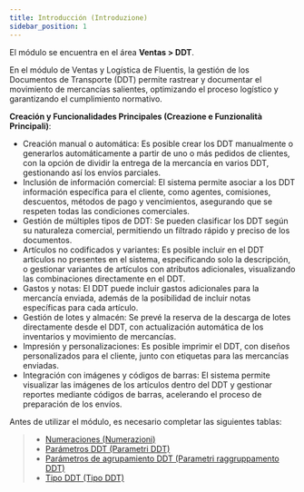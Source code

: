 ```yaml
---
title: Introducción (Introduzione)
sidebar_position: 1
---
```


El módulo se encuentra en el área **Ventas > DDT**.

En el módulo de Ventas y Logística de Fluentis, la gestión de los Documentos de Transporte (DDT) permite rastrear y documentar el movimiento de mercancías salientes, optimizando el proceso logístico y garantizando el cumplimiento normativo.

**Creación y Funcionalidades Principales (Creazione e Funzionalità Principali)**:
- Creación manual o automática: Es posible crear los DDT manualmente o generarlos automáticamente a partir de uno o más pedidos de clientes, con la opción de dividir la entrega de la mercancía en varios DDT, gestionando así los envíos parciales.  
- Inclusión de información comercial: El sistema permite asociar a los DDT información específica para el cliente, como agentes, comisiones, descuentos, métodos de pago y vencimientos, asegurando que se respeten todas las condiciones comerciales.  
- Gestión de múltiples tipos de DDT: Se pueden clasificar los DDT según su naturaleza comercial, permitiendo un filtrado rápido y preciso de los documentos.  
- Artículos no codificados y variantes: Es posible incluir en el DDT artículos no presentes en el sistema, especificando solo la descripción, o gestionar variantes de artículos con atributos adicionales, visualizando las combinaciones directamente en el DDT.  
- Gastos y notas: El DDT puede incluir gastos adicionales para la mercancía enviada, además de la posibilidad de incluir notas específicas para cada artículo.  
- Gestión de lotes y almacén: Se prevé la reserva de la descarga de lotes directamente desde el DDT, con actualización automática de los inventarios y movimiento de mercancías.  
- Impresión y personalizaciones: Es posible imprimir el DDT, con diseños personalizados para el cliente, junto con etiquetas para las mercancías enviadas.  
- Integración con imágenes y códigos de barras: El sistema permite visualizar las imágenes de los artículos dentro del DDT y gestionar reportes mediante códigos de barras, acelerando el proceso de preparación de los envíos.

Antes de utilizar el módulo, es necesario completar las siguientes tablas:     
> - [Numeraciones (Numerazioni)](/docs/configurations/tables/fluentis-numerations)    
> - [Parámetros DDT (Parametri DDT)](/docs/configurations/parameters/sales/dn-parameters)  
> - [Parámetros de agrupamiento DDT (Parametri raggruppamento DDT)](/docs/configurations/parameters/sales/dn-grouping)  
> - [Tipo DDT (Tipo DDT)](/docs/configurations/tables/sales/delivery-notes-type)